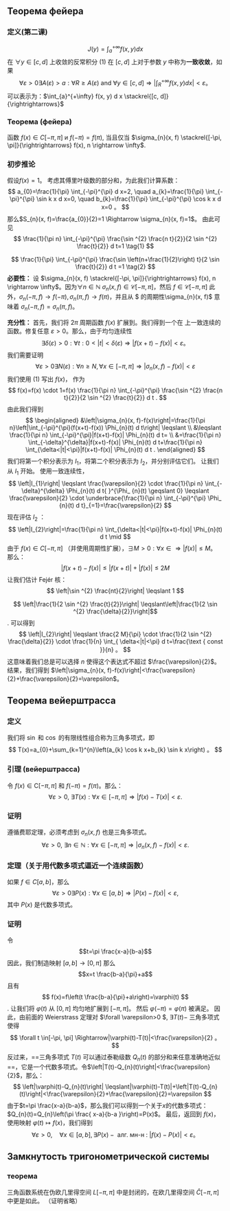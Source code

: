 ## Теорема фейера
### 定义(第二课)
$$
J(y)=\int_{a}^{+\infty} f(x, y) d x \tag{1}
$$
在 $\forall y \in[c, d]$ 上收敛的反常积分 $(1)$ 在 $[c, d]$ 上对于参数 $y$ 中称为**一致收敛**，如果
$$
\forall \varepsilon>0 \exists A(\varepsilon)>a: \forall R \geqslant A(\varepsilon) \text { and } \forall y \in[c, d] \Rightarrow\left|\int_{R }^{+\infty} f(x, y) d x\right|<\varepsilon 。
$$
可以表示为：$\int_{a}^{+\infty} f(x, y) d x \stackrel{[c, d]}{\rightrightarrows}$
### Теорема (фейера)
函数 $f(x) \in C[-\pi, \pi]$ и $f(-\pi)=f(\pi)$, 当且仅当 $\sigma_{n}(x, f) \stackrel{[-\pi, \pi]}{\rightrightarrows} f(x), n \rightarrow \infty$.
### 初步推论
假设$f(x)=1$。 考虑其傅里叶级数的部分和，为此我们计算系数：
$$
a_{0}=\frac{1}{\pi} \int_{-\pi}^{\pi} d x=2, \quad a_{k}=\frac{1}{\pi} \int_{- \pi}^{\pi} \sin k x d x=0, \quad b_{k}=\frac{1}{\pi} \int_{-\pi}^{\pi} \cos k x d x=0 。
$$
那么$S_{n}(x, f)=\frac{a_{0}}{2}=1 \Rightarrow \sigma_{n}(x, f)=1$。 由此可见
$$
\frac{1}{\pi n} \int_{-\pi}^{\pi} \frac{\sin ^{2} \frac{n t}{2}}{2 \sin ^{2} \frac{t}{2}} d t=1 \tag{1}
$$

$$
\frac{1}{\pi} \int_{-\pi}^{\pi} \frac{\sin \left(n+\frac{1}{2}\right) t}{2 \sin \frac{t}{2}} d t =1 \tag{2}
$$
**必要性：**
设 $\sigma_{n}(x, f) \stackrel{[-\pi, \pi]}{\rightrightarrows} f(x), n \rightarrow \infty$。因为$\forall n \in \mathbb{N}$ $\sigma_{n}(x, f) \in \mathcal{C}[-\pi, \pi]$，然后 $f \in \mathcal{C } [-\pi,\pi]$
此外，$\sigma_{n}(-\pi, f) \rightarrow f(-\pi), \sigma_{n}(\pi, f) \rightarrow f(\pi)$，并且从 $ 的周期性\sigma_{n}(x, f)$ 意味着 $\sigma_{n}(-\pi, f)=\sigma_{n}(\pi, f)$。

**充分性：**
首先，我们将 $2 \pi$ 周期函数 $f(x)$ 扩展到。我们得到一个在 上一致连续的函数。修复任意 $\varepsilon>0$。那么，由于均匀连续性
$$
\exists \delta(\varepsilon)>0: \forall t: 0<|t|<\delta(\varepsilon) \Rightarrow|f(x+t)-f(x)|<\varepsilon 。
$$
我们需要证明
$$
\forall \varepsilon>0 \exists N(\varepsilon): \forall n \geqslant N, \forall x \in[-\pi, \pi] \Rightarrow\left|\sigma_{n}(x, f)- f(x)\right|<\varepsilon
$$
我们使用 $(1)$ 写出 $f(x)$， 作为
$$
f(x)=f(x) \cdot 1=f(x) \frac{1}{\pi n} \int_{-\pi}^{\pi} \frac{\sin ^{2} \frac{n t}{2}}{2 \sin ^{2} \frac{t}{2}} d t .
$$
由此我们得到
$$
\begin{aligned}
&\left|\sigma_{n}(x, f)-f(x)\right|=\frac{1}{\pi n}\left|\int_{-\pi}^{\pi}(f(x+t)-f(x)) \Phi_{n}(t) d t\right| \leqslant \\
&\leqslant \frac{1}{\pi n} \int_{-\pi}^{\pi}|f(x+t)-f(x)| \Phi_{n}(t) d t= \\
&=\frac{1}{\pi n} \int_{-\delta}^{\delta}|f(x+t)-f(x)| \Phi_{n}(t) d t+\frac{1}{\pi n} \int_{\delta<|t|<\pi}|f(x+t)-f(x)| \Phi_{n}(t) d t .
\end{aligned}
$$
我们将第一个积分表示为 $I_{1}$，将第二个积分表示为 $I_{2}$，并分别评估它们。 让我们从 $I_{1}$ 开始。 使用一致连续性，
$$
\left|I_{1}\right| \leqslant \frac{\varepsilon}{2} \cdot \frac{1}{\pi n} \int_{-\delta}^{\delta} \Phi_{n}(t) d t{ }^{\Phi_ {n}(t) \geqslant 0} \leqslant \frac{\varepsilon}{2} \cdot \underbrace{\frac{1}{\pi n} \int_{-\pi}^{\pi} \Phi_ {n}(t) d t}_{=1}=\frac{\varepsilon}{2}
$$
现在评估 $I_{2}$ ：
$$
\left|I_{2}\right|=\frac{1}{\pi n} \int_{\delta<|t|<\pi}|f(x+t)-f(x)| \Phi_{n}(t) d t \mid
$$
由于 $f(x) \in C[-\pi, \pi]$ （并使用周期性扩展），$\exists M>0: \forall x \in \Rightarrow|f(x)| \leqslant M$。 那么：
$$
|f(x+t)-f(x)| \leqslant|f(x+t)|+|f(x)| \leqslant 2M
$$
让我们估计 Fejér 核：
$$
\left|\sin ^{2} \frac{nt}{2}\right| \leqslant 1
$$

$$
\left|\frac{1}{2 \sin ^{2} \frac{t}{2}}\right| \leqslant\left|\frac{1}{2 \sin ^{2} \frac{\delta}{2}}\right|$$.
可以得到
$$
\left|I_{2}\right| \leqslant \frac{2 M}{\pi} \cdot \frac{1}{2 \sin ^{2} \frac{\delta}{2}} \cdot \frac{1}{n} \int_{ \delta<|t|<\pi} d t=\frac{\text { const }}{n} 。
$$
这意味着我们总是可以选择 $n$ 使得这个表达式不超过 $\frac{\varepsilon}{2}$。 结果，我们得到 $\left|\sigma_{n}(x, f)-f(x)\right|<\frac{\varepsilon}{2}+\frac{\varepsilon}{2}=\varepsilon$。
## Теорема вейерштрасса
### 定义
我们将 $\sin$ 和 $\cos$ 的有限线性组合称为三角多项式，即
$$
T(x)=a_{0}+\sum_{k=1}^{n}\left(a_{k} \cos k x+b_{k} \sin k x\right) 。
$$
### 引理 (вейерштрасса)
令 $f(x) \in \mathrm{C}[-\pi, \pi]$ 和 $f(-\pi)=f(\pi)$。那么：
$$
\forall \varepsilon>0,~ \exists T(x): \forall x \in[-\pi, \pi] \Rightarrow|f(x)-T(x)|<\varepsilon .
$$
### 证明
遵循费耶定理，必须考虑到 $\sigma_{n}(x, f)$ 也是三角多项式。
$$
\forall \varepsilon>0,~ \exists n \in \mathbb{N}: \forall x \in[-\pi, \pi] \Rightarrow\left|\sigma_{n}(x, f)-f(x)\right|<\varepsilon .
$$
### 定理（关于用代数多项式逼近一个连续函数）
如果 $f \in C[a, b]$，那么
$$
\forall \varepsilon>0 \exists P(x): \forall x \in[a, b] \Rightarrow|P(x)-f(x)|<\varepsilon,
$$
其中 $P(x)$ 是代数多项式。
### 证明
令
$$t=\pi \frac{x-a}{b-a}$$
因此，我们制造映射 $[a, b] \rightarrow[0, \pi]$
那么 $$x=t \frac{b-a}{\pi}+a$$ 且有
$$
f(x)=f\left(t \frac{b-a}{\pi}+a\right)=\varphi(t)
$$ .
让我们将 $\varphi(t)$ 从 $[0, \pi]$ 均匀地扩展到 $[-\pi, \pi]$。 然后 $\varphi(-\pi)=\varphi(\pi)$ 被满足。 
因此，由前面的 Weierstrass 定理对 $\forall \varepsilon>0 $, $\exists T(t)-$ 三角多项式使得
$$
\forall t \in[-\pi, \pi] \Rightarrow|\varphi(t)-T(t)|<\frac{\varepsilon}{2} 。
$$
反过来，==三角多项式 $T(t)$ 可以通过泰勒级数 $Q_{n}(t)$ 的部分和来任意准确地近似==，它是一个代数多项式。令$\left|T(t)-Q_{n}(t)\right|<\frac{\varepsilon}{2}$，那么：
$$
\left|\varphi(t)-Q_{n}(t)\right| \leqslant|\varphi(t)-T(t)|+\left|T(t)-Q_{n}(t)\right|<\frac{\varepsilon}{2}+\frac{\varepsilon}{2}=\varepsilon
$$
由于$t=\pi \frac{x-a}{b-a}$，那么我们可以得到一个关于$x$的代数多项式：$Q_{n}(t)=Q_{n}\left(\pi \frac{ x-a}{b-a }\right)=P(x)$。
最后，返回到 $f(x)$，使用映射 $\varphi(t)\mapsto f(x)$，我们得到
$$
\forall \varepsilon>0, \quad \forall x \in[a, b], \exists P(x)-\text { алг. мн-н : }|f(x)-P(x)|<\varepsilon 。
$$
## Замкнутость тригонометрической системы
### теорема
三角函数系统在伪欧几里得空间 $L[-\pi,\pi]$ 中是封闭的，在欧几里得空间 $\widehat{C}[-\pi,\pi]$ 中更是如此。
（证明省略）